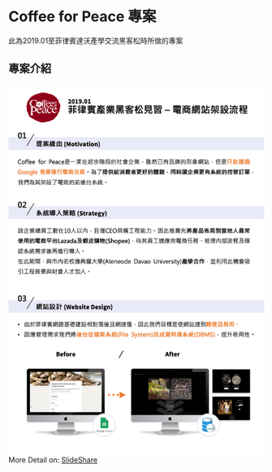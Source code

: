 # Coffee for Peace 專案

此為2019.01至菲律賓達沃產學交流黑客松時所做的專案

## 專案介紹

![Description](https://github.com/ritatang242/Coffee_for_peace_ECwebsite/blob/master/Description.png) <br>
More Detail on: [SlideShare](https://www.slideshare.net/secret/wwHnQ4B7qr2trJ)
